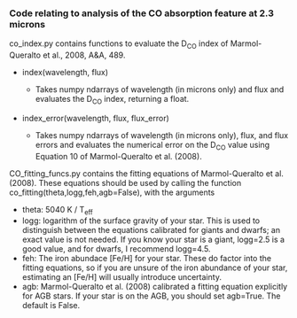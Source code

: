 
[comment]: # (co_work)
### Code relating to analysis of the CO absorption feature at 2.3 microns

co_index.py contains functions to evaluate the D<sub>CO</sub> index of Marmol-Queralto et al., 2008, A&A, 489. 

  * index(wavelength, flux)
    * Takes numpy ndarrays of wavelength (in microns only) and flux and evaluates the D<sub>CO</sub> index, returning a float.
  
  * index_error(wavelength, flux, flux_error)
    * Takes numpy ndarrays of wavelength (in microns only), flux, and flux errors and evaluates the numerical error on the D<sub>CO</sub> value using Equation 10 of Marmol-Queralto et al. (2008).

CO_fitting_funcs.py contains the fitting equations of Marmol-Queralto et al. (2008).
These equations should be used by calling the function co_fitting(theta,logg,feh,agb=False), with the arguments
  * theta: 5040 K / T<sub>eff</sub>
  * logg: logarithm of the surface gravity of your star. This is used to distinguish between the equations calibrated for giants and dwarfs; an exact value is not needed. If you know your star is a giant, logg=2.5 is a good value, and for dwarfs, I recommend logg=4.5.
  * feh: The iron abundace [Fe/H] for your star. These do factor into the fitting equations, so if you are unsure of the iron abundance of your star, estimating an [Fe/H] will usually introduce uncertainty. 
  * agb: Marmol-Queralto et al. (2008) calibrated a fitting equation explicitly for AGB stars. If your star is on the AGB, you should set agb=True. The default is False. 
